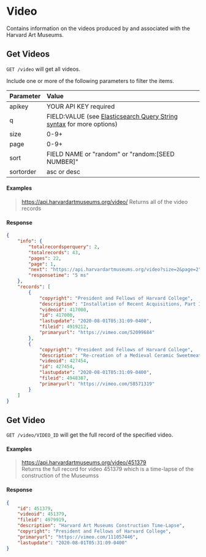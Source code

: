 # Video

Contains information on the videos produced by and associated with the Harvard Art Museums.

## Get Videos

`GET /video` will get all videos.

Include one or more of the following parameters to filter the items.

| Parameter | Value |
| :--------- | :----- |
| apikey | YOUR API KEY required |
| q | FIELD:VALUE (see [Elasticsearch Query String syntax](https://www.elastic.co/guide/en/elasticsearch/reference/7.17/query-dsl-query-string-query.html) for more options) |
| size | 0-9+ |
| page | 0-9+ |
| sort | FIELD NAME or "random" or "random:[SEED NUMBER]" |
| sortorder | asc or desc |

#### Examples

> https://api.harvardartmuseums.org/video/
> Returns all of the video records

#### Response

```json
{
    "info": {
        "totalrecordsperquery": 2,
        "totalrecords": 43,
        "pages": 22,
        "page": 1,
        "next": "https://api.harvardartmuseums.org/video?size=2&page=2",
        "responsetime": "5 ms"
    },
    "records": [
        {
            "copyright": "President and Fellows of Harvard College",
            "description": "Installation of Recent Acquisitions, Part III: Kerry James Marshall",
            "videoid": 417000,
            "id": 417000,
            "lastupdate": "2020-08-01T05:31:09-0400",
            "fileid": 4919212,
            "primaryurl": "https://vimeo.com/52099684"
        },
        {
            "copyright": "President and Fellows of Harvard College",
            "description": "Re-creation of a Medieval Ceramic Sweetmeat Dish from Iran",
            "videoid": 427454,
            "id": 427454,
            "lastupdate": "2020-08-01T05:31:09-0400",
            "fileid": 4948387,
            "primaryurl": "https://vimeo.com/58571319"
        }
    ]
}
```

## Get Video

`GET /video/VIDEO_ID` will get the full record of the specified video.

#### Examples

> https://api.harvardartmuseums.org/video/451379    
> Returns the full record for video 451379 which is a time-lapse of the construction of the Museumss

#### Response

```json
{
    "id": 451379,
    "videoid": 451379,
    "fileid": 4979919,
    "description": "Harvard Art Museums Construction Time-Lapse",
    "copyright": "President and Fellows of Harvard College",
    "primaryurl": "https://vimeo.com/111057446",
    "lastupdate": "2020-08-01T05:31:09-0400"
}
```
